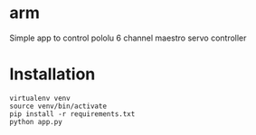 # arm
Simple app to control pololu 6 channel maestro servo controller

# Installation

```
virtualenv venv
source venv/bin/activate
pip install -r requirements.txt
python app.py
```